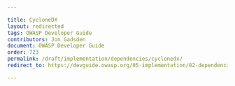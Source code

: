 ```yaml
---

title: CycloneDX
layout: redirected
tags: OWASP Developer Guide
contributors: Jon Gadsden
document: OWASP Developer Guide
order: 723
permalink: /draft/implementation/dependencies/cyclonedx/
redirect_to: https://devguide.owasp.org/05-implementation/02-dependencies/03-cyclonedx/

---
```

